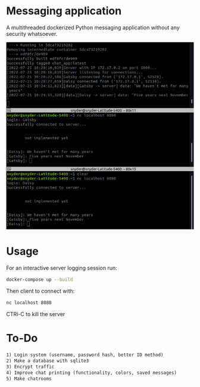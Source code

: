 # Messaging application

A multithreaded dockerized Python messaging application without any security whatsoever.

![Example](images/server_running.png)

# Usage

For an interactive server logging session run:
```bash
docker-compose up --build
```
Then client to connect with:
```bash
nc localhost 8080
```
CTRl-C to kill the server

# To-Do
    1) Login system (username, password hash, better ID method)
    2) Make a database with sqlite3
    3) Encrypt traffic
    4) Improve chat printing (functionality, colors, saved messages)
    5) Make chatrooms
